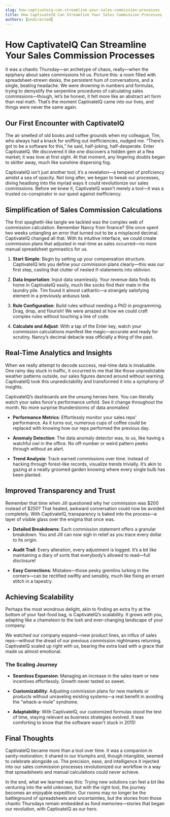 ```yaml
---
slug: how-captivateiq-can-streamline-your-sales-commission-processes
title: How CaptivateIQ Can Streamline Your Sales Commission Processes
authors: [undirected]
---
```



# How CaptivateIQ Can Streamline Your Sales Commission Processes

It was a chaotic Thursday—an archetype of chaos, really—when the epiphany about sales commissions hit us. Picture this: a room filled with spreadsheet-strewn desks, the persistent hum of conversations, and a single, beating headache. We were drowning in numbers and formulas, trying to demystify the serpentine procedures of calculating sales commissions—though, let’s be honest, it felt more like an abstract art form than real math. That’s the moment CaptivateIQ came into our lives, and things were never the same again.

## Our First Encounter with CaptivateIQ

The air smelled of old books and coffee grounds when my colleague, Tim, who always had a knack for sniffing out inefficiencies, nudged me. “There’s got to be a software for this,” he said, half-joking, half-desperate. Enter CaptivateIQ. We discovered it like one discovers a hidden gem at a flea market; it was love at first sight. At that moment, any lingering doubts began to skitter away, much like sunshine dispersing fog.

CaptivateIQ isn't just another tool; it’s a revelation—a tempest of proficiency amidst a sea of opacity. Not long after, we began to tweak our processes, diving headlong into the myriad ways it could revolutionize our sales commissions. Before we knew it, CaptivateIQ wasn't merely a tool—it was a trusted co-conspirator in our quest against inefficiency.

## Simplification of Sales Commission Calculations

The first spaghetti-like tangle we tackled was the complex web of commission calculation. Remember Nancy from finance? She once spent two weeks untangling an error that turned out to be a misplaced decimal. CaptivateIQ changed all that. With its intuitive interface, we could create commission plans that adjusted in real-time as sales occurred—no more manual spreadsheet gymnastics for us. 

1. **Start Simple**: Begin by setting up your compensation structure. CaptivateIQ lets you define your commission plans clearly—this was our first step, casting that clutter of nested if-statements into oblivion.

2. **Data Importation**: Input data seamlessly. Your revenue data finds its home in CaptivateIQ easily, much like socks find their mate in the laundry pile. Tim found it almost cathartic—a strangely satisfying element in a previously arduous task.

3. **Rule Configuration**: Build rules without needing a PhD in programming. Drag, drop, and flourish! We were amazed at how we could craft complex rules without touching a line of code.

4. **Calculate and Adjust**: With a tap of the Enter key, watch your commission calculations manifest like magic—accurate and ready for scrutiny. Nancy’s decimal debacle was officially a thing of the past.

## Real-Time Analytics and Insights

When we really attempt to decode success, real-time data is invaluable. One rainy day stuck in traffic, it occurred to me that like those unpredictable weather patterns outside, our sales figures danced around without warning. CaptivateIQ took this unpredictability and transformed it into a symphony of insights.

CaptivateIQ’s dashboards are the unsung heroes here. You can literally watch your sales force's performance unfold. See it change throughout the month. No more surprise thunderstorms of data anomalies!

- **Performance Metrics**: Effortlessly monitor your sales reps' performance. As it turns out, numerous cups of coffee could be replaced with knowing how our reps performed the previous day.

- **Anomaly Detection**: The data anomaly detector was, to us, like having a watchful owl in the office. No off-number or weird pattern peeks through without an alert. 

- **Trend Analysis**: Track earned commissions over time. Instead of hacking through forest-like records, visualize trends trivially. It’s akin to gazing at a neatly groomed garden knowing where every single bulb has been planted.

## Improved Transparency and Trust

Remember that time when Jill questioned why her commission was $200 instead of $250? That heated, awkward conversation could now be avoided completely. With CaptivateIQ, transparency is baked into the process—a layer of visible glass over the enigma that once was.

- **Detailed Breakdowns**: Each commission statement offers a granular breakdown. You and Jill can now sigh in relief as you trace every dollar to its origin.

- **Audit Trail**: Every alteration, every adjustment is logged. It’s a bit like maintaining a diary of sorts that everybody’s allowed to read—full disclosure!

- **Easy Corrections**: Mistakes—those pesky gremlins lurking in the corners—can be rectified swiftly and sensibly, much like fixing an errant stitch in a tapestry.

## Achieving Scalability

Perhaps the most wondrous delight, akin to finding an extra fry at the bottom of your fast-food bag, is CaptivateIQ’s scalability. It grows with you, adapting like a chameleon to the lush and ever-changing landscape of your company.

We watched our company expand—new product lines, an influx of sales reps—without the dread of our previous commission nightmares returning. CaptivateIQ scaled up right with us, bearing the extra load with a grace that made us almost emotional.

### The Scaling Journey

- **Seamless Expansion**: Managing an increase in the sales team or new incentives effortlessly. Growth never tasted so sweet.

- **Customizability**: Adjusting commission plans for new markets or products without unraveling existing systems—a real benefit in avoiding the “whack-a-mole” syndrome.

- **Adaptability**: With CaptivateIQ, our customized formulas stood the test of time, staying relevant as business strategies evolved. It was comforting to know that the software wasn't stuck in 2015!

## Final Thoughts

CaptivateIQ became more than a tool over time. It was a companion in sanity-restoration; it shared in our triumphs and, though intangible, seemed to celebrate alongside us. The precision, ease, and intelligence it injected into our sales commission processes revolutionized our workflow in a way that spreadsheets and manual calculations could never achieve.

In the end, what we learned was this: Trying new solutions can feel a bit like venturing into the wild unknown, but with the right tool, the journey becomes an enjoyable expedition. Our rooms may no longer be the battleground of spreadsheets and uncertainties, but the stories from those chaotic Thursdays remain embedded as fond memories—stories that began our revolution, with CaptivateIQ as our hero.